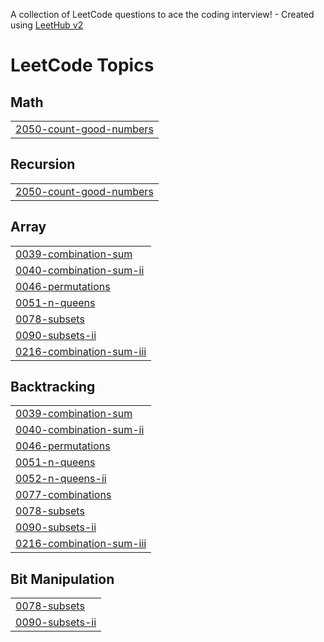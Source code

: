A collection of LeetCode questions to ace the coding interview! - Created using [LeetHub v2](https://github.com/arunbhardwaj/LeetHub-2.0)
<!---LeetCode Topics Start-->
# LeetCode Topics
## Math
|  |
| ------- |
| [2050-count-good-numbers](https://github.com/shreyasreddy1401/Leetcode_problems/tree/master/2050-count-good-numbers) |
## Recursion
|  |
| ------- |
| [2050-count-good-numbers](https://github.com/shreyasreddy1401/Leetcode_problems/tree/master/2050-count-good-numbers) |
## Array
|  |
| ------- |
| [0039-combination-sum](https://github.com/shreyasreddy1401/Leetcode_problems/tree/master/0039-combination-sum) |
| [0040-combination-sum-ii](https://github.com/shreyasreddy1401/Leetcode_problems/tree/master/0040-combination-sum-ii) |
| [0046-permutations](https://github.com/shreyasreddy1401/Leetcode_problems/tree/master/0046-permutations) |
| [0051-n-queens](https://github.com/shreyasreddy1401/Leetcode_problems/tree/master/0051-n-queens) |
| [0078-subsets](https://github.com/shreyasreddy1401/Leetcode_problems/tree/master/0078-subsets) |
| [0090-subsets-ii](https://github.com/shreyasreddy1401/Leetcode_problems/tree/master/0090-subsets-ii) |
| [0216-combination-sum-iii](https://github.com/shreyasreddy1401/Leetcode_problems/tree/master/0216-combination-sum-iii) |
## Backtracking
|  |
| ------- |
| [0039-combination-sum](https://github.com/shreyasreddy1401/Leetcode_problems/tree/master/0039-combination-sum) |
| [0040-combination-sum-ii](https://github.com/shreyasreddy1401/Leetcode_problems/tree/master/0040-combination-sum-ii) |
| [0046-permutations](https://github.com/shreyasreddy1401/Leetcode_problems/tree/master/0046-permutations) |
| [0051-n-queens](https://github.com/shreyasreddy1401/Leetcode_problems/tree/master/0051-n-queens) |
| [0052-n-queens-ii](https://github.com/shreyasreddy1401/Leetcode_problems/tree/master/0052-n-queens-ii) |
| [0077-combinations](https://github.com/shreyasreddy1401/Leetcode_problems/tree/master/0077-combinations) |
| [0078-subsets](https://github.com/shreyasreddy1401/Leetcode_problems/tree/master/0078-subsets) |
| [0090-subsets-ii](https://github.com/shreyasreddy1401/Leetcode_problems/tree/master/0090-subsets-ii) |
| [0216-combination-sum-iii](https://github.com/shreyasreddy1401/Leetcode_problems/tree/master/0216-combination-sum-iii) |
## Bit Manipulation
|  |
| ------- |
| [0078-subsets](https://github.com/shreyasreddy1401/Leetcode_problems/tree/master/0078-subsets) |
| [0090-subsets-ii](https://github.com/shreyasreddy1401/Leetcode_problems/tree/master/0090-subsets-ii) |
<!---LeetCode Topics End-->